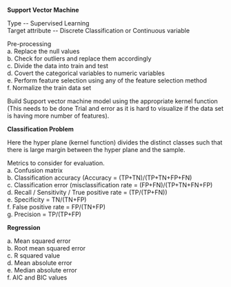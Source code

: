 **Support Vector Machine**

Type		--	Supervised Learning <br />
Target attribute -- 	Discrete Classification or Continuous variable <br />

Pre-processing 	 <br />
a. Replace the null values  <br /> 
b. Check for outliers and replace them accordingly <br />
c. Divide the data into train and test <br />
d. Covert the categorical variables to numeric variables <br />
e. Perform feature selection using any of the feature selection method <br />
f. Normalize the train data set <br />

Build Support vector machine model using the appropriate kernel function (This needs to be done Trial and error as it is hard to visualize if the data set is having more number of features). <br />

**Classification Problem**

Here the hyper plane (kernel function) divides the distinct classes such that there is large margin between the hyper plane and the sample.

Metrics to consider for evaluation. <br />
a. Confusion matrix <br />
b. Classification accuracy (Accuracy = (TP+TN)/(TP+TN+FP+FN) <br />
c. Classification error (misclassification rate = (FP+FN)/(TP+TN+FN+FP) <br />
d. Recall / Sensitivity / True positive rate = (TP/(TP+FN)) <br />
e. Specificity = TN/(TN+FP) <br />
f. False positive rate = FP/(TN+FP)	 <br />
g. Precision = TP/(TP+FP) <br />


**Regression** <br />

a. Mean squared error <br />
b. Root mean squared error <br />
c. R squared value <br />
d. Mean absolute error <br />
e. Median absolute error <br />
f. AIC and BIC values <br />
